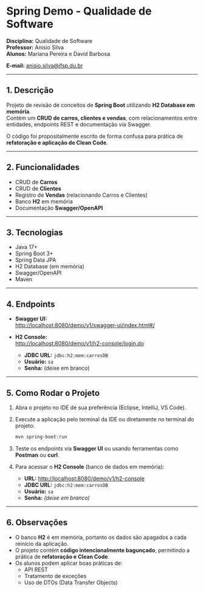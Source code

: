 # Spring Demo - Qualidade de Software

**Disciplina:** Qualidade de Software  
**Professor:** Anisio Silva  
**Alunos:** Mariana Pereira e David Barbosa

**E-mail:** [anisio.silva@ifsp.du.br](mailto:anisio.silva@ifsp.du.br)

---

## 1. Descrição

Projeto de revisão de conceitos de **Spring Boot** utilizando **H2 Database em memória**.  
Contém um **CRUD de carros, clientes e vendas**, com relacionamentos entre entidades, endpoints REST e documentação via Swagger.

O código foi propositalmente escrito de forma confusa para prática de **refatoração e aplicação de Clean Code**.

---

## 2. Funcionalidades

* CRUD de **Carros**  
* CRUD de **Clientes**  
* Registro de **Vendas** (relacionando Carros e Clientes)  
* Banco **H2** em memória  
* Documentação **Swagger/OpenAPI**

---

## 3. Tecnologias

* Java 17+  
* Spring Boot 3+  
* Spring Data JPA  
* H2 Database (em memória)  
* Swagger/OpenAPI  
* Maven

---

## 4. Endpoints

* **Swagger UI:**  
  [http://localhost:8080/demo/v1/swagger-ui/index.html#/](http://localhost:8080/demo/v1/swagger-ui/index.html#/)

* **H2 Console:**  
  [http://localhost:8080/demo/v1/h2-console/login.do](http://localhost:8080/demo/v1/h2-console/login.do)  

  * **JDBC URL:** `jdbc:h2:mem:carrosDB`  
  * **Usuário:** `sa`  
  * **Senha:** (deixe em branco)

---

## 5. Como Rodar o Projeto

1.  Abra o projeto no IDE de sua preferência (Eclipse, IntelliJ, VS Code).
2.  Execute a aplicação pelo terminal da IDE ou diretamente no terminal do projeto:

    ```bash
    mvn spring-boot:run
    ```

3.  Teste os endpoints via **Swagger UI** ou usando ferramentas como **Postman** ou **curl**.
4.  Para acessar o **H2 Console** (banco de dados em memória):
    *   **URL:** [http://localhost:8080/demo/v1/h2-console](http://localhost:8080/demo/v1/h2-console)
    *   **JDBC URL:** `jdbc:h2:mem:carrosDB`
    *   **Usuário:** `sa`
    *   **Senha:** *(deixe em branco)*

---

## 6. Observações

*   O banco **H2** é em memória, portanto os dados são apagados a cada reinício da aplicação.
*   O projeto contém **código intencionalmente bagunçado**, permitindo a prática de **refatoração e Clean Code**.
*   Os alunos podem aplicar boas práticas de:
    *   API REST
    *   Tratamento de exceções
    *   Uso de DTOs (Data Transfer Objects)


